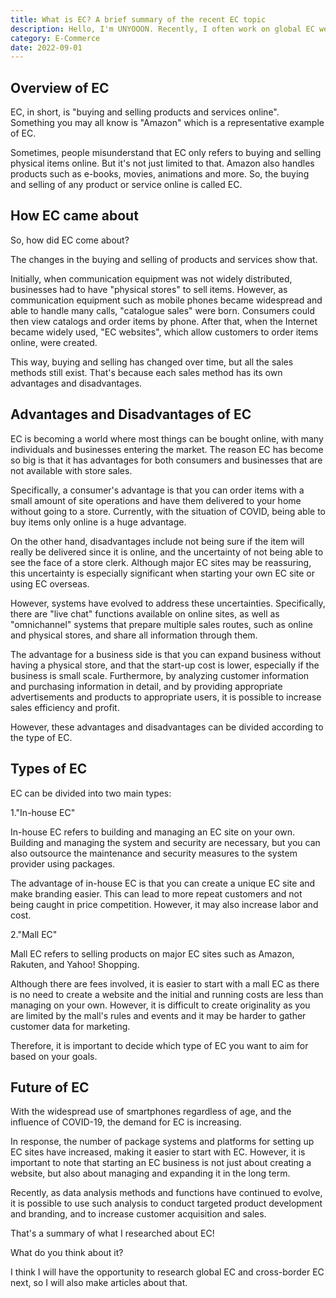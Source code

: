 ```yaml
---
title: What is EC? A brief summary of the recent EC topic
description: Hello, I'm UNYOOON. Recently, I often work on global EC websites, and I often think about what EC is. So, I wrote an article based on what I researched about EC, also as a memo.
category: E-Commerce
date: 2022-09-01
---
```


## Overview of EC

EC, in short, is "buying and selling products and services online". Something you may all know is "Amazon" which is a representative example of EC.

Sometimes, people misunderstand that EC only refers to buying and selling physical items online. But it's not just limited to that. Amazon also handles products such as e-books, movies, animations and more. So, the buying and selling of any product or service online is called EC.

## How EC came about

So, how did EC come about?

The changes in the buying and selling of products and services show that.

Initially, when communication equipment was not widely distributed, businesses had to have "physical stores" to sell items. However, as communication equipment such as mobile phones became widespread and able to handle many calls, "catalogue sales" were born. Consumers could then view catalogs and order items by phone. After that, when the Internet became widely used, "EC websites", which allow customers to order items online, were created.

This way, buying and selling has changed over time, but all the sales methods still exist. That's because each sales method has its own advantages and disadvantages.

## Advantages and Disadvantages of EC

EC is becoming a world where most things can be bought online, with many individuals and businesses entering the market. The reason EC has become so big is that it has advantages for both consumers and businesses that are not available with store sales.

Specifically, a consumer's advantage is that you can order items with a small amount of site operations and have them delivered to your home without going to a store. Currently, with the situation of COVID, being able to buy items only online is a huge advantage.

On the other hand, disadvantages include not being sure if the item will really be delivered since it is online, and the uncertainty of not being able to see the face of a store clerk. Although major EC sites may be reassuring, this uncertainty is especially significant when starting your own EC site or using EC overseas.

However, systems have evolved to address these uncertainties. Specifically, there are "live chat" functions available on online sites, as well as "omnichannel" systems that prepare multiple sales routes, such as online and physical stores, and share all information through them.

The advantage for a business side is that you can expand business without having a physical store, and that the start-up cost is lower, especially if the business is small scale. Furthermore, by analyzing customer information and purchasing information in detail, and by providing appropriate advertisements and products to appropriate users, it is possible to increase sales efficiency and profit.

However, these advantages and disadvantages can be divided according to the type of EC.

## Types of EC

EC can be divided into two main types:

1."In-house EC"

In-house EC refers to building and managing an EC site on your own. Building and managing the system and security are necessary, but you can also outsource the maintenance and security measures to the system provider using packages.

The advantage of in-house EC is that you can create a unique EC site and make branding easier. This can lead to more repeat customers and not being caught in price competition. However, it may also increase labor and cost.

2."Mall EC"

Mall EC refers to selling products on major EC sites such as Amazon, Rakuten, and Yahoo! Shopping.

Although there are fees involved, it is easier to start with a mall EC as there is no need to create a website and the initial and running costs are less than managing on your own. However, it is difficult to create originality as you are limited by the mall's rules and events and it may be harder to gather customer data for marketing.

Therefore, it is important to decide which type of EC you want to aim for based on your goals.

## Future of EC

With the widespread use of smartphones regardless of age, and the influence of COVID-19, the demand for EC is increasing.

In response, the number of package systems and platforms for setting up EC sites have increased, making it easier to start with EC. However, it is important to note that starting an EC business is not just about creating a website, but also about managing and expanding it in the long term.

Recently, as data analysis methods and functions have continued to evolve, it is possible to use such analysis to conduct targeted product development and branding, and to increase customer acquisition and sales.

That's a summary of what I researched about EC!

What do you think about it?

I think I will have the opportunity to research global EC and cross-border EC next, so I will also make articles about that.